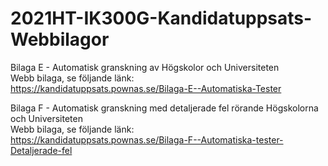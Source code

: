 # 2021HT-IK300G-Kandidatuppsats-Webbilagor
  
  
Bilaga E - Automatisk granskning av Högskolor och Universiteten  
Webb bilaga, se följande länk:  
https://kandidatuppsats.pownas.se/Bilaga-E--Automatiska-Tester  
  
  
Bilaga F - Automatisk granskning med detaljerade fel rörande Högskolorna och Universiteten  
Webb bilaga, se följande länk:  
https://kandidatuppsats.pownas.se/Bilaga-F--Automatiska-tester-Detaljerade-fel  